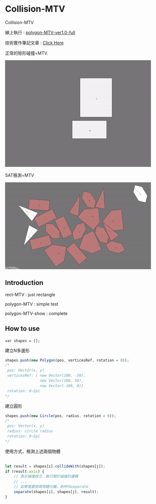 # Collision-MTV

Collision-MTV

線上執行 : [polygon-MTV-ver1.0-full](http://davidhsu666.com/downloads/Collision-MTV/versions/polygon-MTV-ver1.0-full/)

技術實作筆記文章 : [Click Here](http://davidhsu666.com/archives/gamecollisiondetection/)

正常的矩形碰撞+MTV.

![AllText](example1.gif)

SAT檢測+MTV

![AllText](example2.gif)

## Introduction

rect-MTV : just rectangle

polygon-MTV : simple test

polygon-MTV-show : complete

## How to use

`var shapes = [];`

建立N多邊形
```js
shapes.push(new Polygon(pos, verticesRef, rotation = 0));
/*
 pos: Vector(x, y)
 verticesRef: [ new Vector(100, -50),
                new Vector(100, 50),
                new Vector(-100, 0)]
 rotation: 0~2pi
*/
```

建立圓形
```js
shapes.push(new Circle(pos, radius, rotation = 0));
/*
 pos: Vector(x, y)
 radius: circle radius
 rotation: 0~2pi
*/
```

使用方式，檢測上述兩個物體

```js

let result = shapes[i].collideWith(shapes[j]);
if (result.axis) {
    // 表示碰撞成立，執行關於碰撞的邏輯
    // ...
    // 如果需要將兩物體分離，則呼叫separate
    separate(shapes[i], shapes[j], result);
}
```
